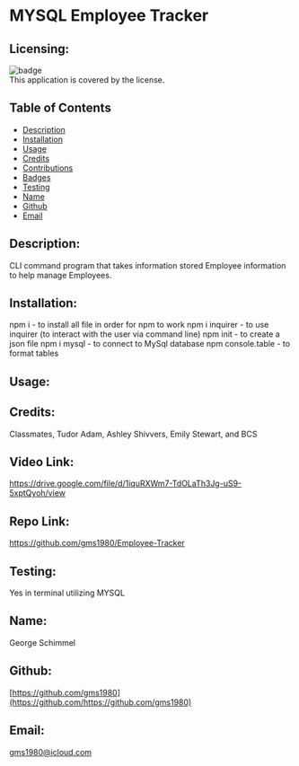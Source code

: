 # MYSQL Employee Tracker

  ## Licensing:
  ![badge](https://img.shields.io/badge/license--brightgreen)
  <br />
  This application is covered by the  license.

  
  ## Table of Contents 
  - [Description](#description)
  - [Installation](#installation) 
  - [Usage](#usage)
  - [Credits](#credits)
  - [Contributions](#contributions)
  - [Badges](#badges)
  - [Testing](#testing)
  - [Name](#name)
  - [Github](#github)
  - [Email](#email)


  ## Description:
  CLI command program that takes information stored Employee information to help manage Employees.
  
  ## Installation:
  npm i - to install all file in order for npm to work
  npm i inquirer - to use inquirer (to interact with the user via command line)
  npm init - to create a json file
  npm i mysql - to connect to MySql database
  npm console.table - to format tables
  ## Usage:
  
  
  ## Credits:
  Classmates, Tudor Adam, Ashley Shivvers, Emily Stewart, and BCS
  
  ## Video Link:
  https://drive.google.com/file/d/1iquRXWm7-TdOLaTh3Jg-uS9-5xptQyoh/view
  
  ## Repo Link:
  https://github.com/gms1980/Employee-Tracker
    
  

  ## Testing:
  Yes in terminal utilizing MYSQL
  

  ## Name: 
  George Schimmel
  
  ## Github: 
  [https://github.com/gms1980](https://github.com/https://github.com/gms1980)
  
  ## Email: 
  gms1980@icloud.com 